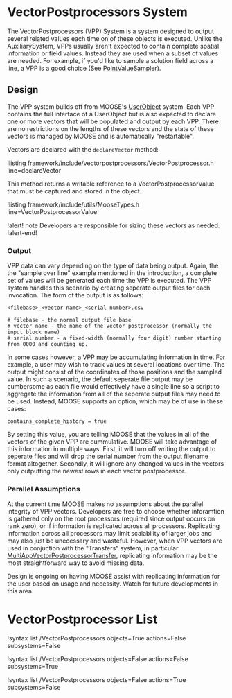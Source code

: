 # VectorPostprocessors System

The VectorPostprocessors (VPP) System is a system designed to output several related values each time on of these objects is executed.
Unlike the AuxiliarySystem, VPPs usually aren't expected to contain complete spatial information or field values. Instead they are used
when a subset of values are needed. For example, if you'd like to sample a solution field across a line, a VPP is a good choice
(See [PointValueSampler](PointValueSampler.md)).

## Design

The VPP system builds off from MOOSE's [UserObject](/UserObjects/index.md) system. Each VPP contains the full interface of a UserObject but
is also expected to declare one or more vectors that will be populated and output by each VPP. There are no restrictions on the lengths of
these vectors and the state of these vectors is managed by MOOSE and is automatically "restartable".

Vectors are declared with the `declareVector` method:

!listing framework/include/vectorpostprocessors/VectorPostprocessor.h line=declareVector

This method returns a writable reference to a VectorPostprocessorValue that must be captured and stored in the object.

!listing framework/include/utils/MooseTypes.h line=VectorPostprocessorValue

!alert! note
Developers are responsible for sizing these vectors as needed.
!alert-end!

### Output

VPP data can vary depending on the type of data being output. Again, the the "sample over line" example mentioned in the introduction,
a complete set of values will be generated each time the VPP is executed. The VPP system handles this scenario by creating seperate output
files for each invocation. The form of the output is as follows:

```
<filebase>_<vector name>_<serial number>.csv

# filebase - the normal output file base
# vector name - the name of the vector postprocessor (normally the input block name)
# serial number - a fixed-width (normally four digit) number starting from 0000 and counting up.
```

In some cases however, a VPP may be accumulating information in time. For example, a user may wish to track values at several locations
over time. The output might consist of the coordinates of those positions and the sampled value. In such a scenario, the default seperate
file output may be cumbersome as each file would effectively have a single line so a script to aggregate the information from all of the
seperate output files may need to be used. Instead, MOOSE supports an option, which may be of use in these cases:

```
contains_complete_history = true
```

By setting this value, you are telling MOOSE that the values in all of the vectors of the given VPP are cummulative. MOOSE will take
advantage of this information in multiple ways. First, it will turn off writing the output to seperate files and will drop the serial
number from the output filename format altogether. Secondly, it will ignore any changed values in the vectors only outputting the newest
rows in each vector postprocessor.

### Parallel Assumptions

At the current time MOOSE makes no assumptions about the parallel integrity of VPP vectors. Developers are free to choose whether inforamtion
is gathered only on the root processors (required since output occurs on rank zero), or if information is replicated across all processors.
Replicating information across all processors may limit scalability of larger jobs and may also just be unecessary and wasteful. However, when
VPP vectors are used in conjuction with the "Transfers" system, in particular [MultiAppVectorPostprocessorTransfer](MultiAppVectorPostprocessorTransfer.md),
replicating information may be the most straightforward way to avoid missing data.

Design is ongoing on having MOOSE assist with replicating information for the user based on usage and necessity. Watch for future developments
in this area.

# VectorPostprocessor List

!syntax list /VectorPostprocessors objects=True actions=False subsystems=False

!syntax list /VectorPostprocessors objects=False actions=False subsystems=True

!syntax list /VectorPostprocessors objects=False actions=True subsystems=False
